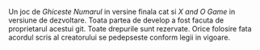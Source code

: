 Un joc de *Ghiceste Numarul* in versine finala cat si *X and O Game* in versiune de dezvoltare. Toata partea de develop a fost facuta de proprietarul acestui git.
Toate drepurile sunt rezervate. Orice folosire fata acordul scris al creatorului se pedepseste conform legii in vigoare.
